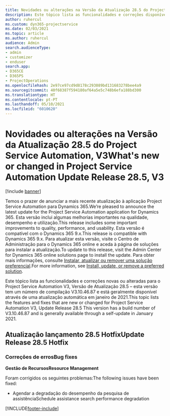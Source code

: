```yaml
---
title: Novidades ou alterações na Versão da Atualização 28.5 do Project Service Automation Hotfix, V3
description: Este tópico lista as funcionalidades e correções disponíveis no Project Service Automation V3, Versão da Atualização 28.5, Hotfix, V3.
author: ruhercul
ms.custom: dyn365-projectservice
ms.date: 02/03/2021
ms.topic: article
ms.author: ruhercul
audience: Admin
search.audienceType:
- admin
- customizer
- enduser
search.app:
- D365CE
- D365PS
- ProjectOperations
ms.openlocfilehash: 2e97ce97cd9d8178c293089bd131683278bee4a9
ms.sourcegitcommit: 40f68387f594180af64a5e5c748b6efa188bd300
ms.translationtype: HT
ms.contentlocale: pt-PT
ms.lasthandoff: 05/10/2021
ms.locfileid: "6010620"
---
```

# <a name="whats-new-or-changed-in-project-service-automation-update-release-285-v3"></a><span data-ttu-id="23139-103">Novidades ou alterações na Versão da Atualização 28.5 do Project Service Automation, V3</span><span class="sxs-lookup"><span data-stu-id="23139-103">What's new or changed in Project Service Automation Update Release 28.5, V3</span></span>

[!include [banner](../includes/psa-now-project-operations.md)]

<span data-ttu-id="23139-104">Temos o prazer de anunciar a mais recente atualização à aplicação Project Service Automation para Dynamics 365.</span><span class="sxs-lookup"><span data-stu-id="23139-104">We’re pleased to announce the latest update for the Project Service Automation application for Dynamics 365.</span></span> <span data-ttu-id="23139-105">Esta versão inclui algumas melhorias importantes na qualidade, desempenho e utilização.</span><span class="sxs-lookup"><span data-stu-id="23139-105">This release includes some important improvements to quality, performance, and usability.</span></span> <span data-ttu-id="23139-106">Esta versão é compatível com o Dynamics 365 9.x.</span><span class="sxs-lookup"><span data-stu-id="23139-106">This release is compatible with Dynamics 365 9.x.</span></span> <span data-ttu-id="23139-107">Para atualizar esta versão, visite o Centro de Administração para o Dynamics 365 online e aceda à página de soluções para instalar a atualização.</span><span class="sxs-lookup"><span data-stu-id="23139-107">To update to this release, visit the Admin Center for Dynamics 365 online solutions page to install the update.</span></span> <span data-ttu-id="23139-108">Para obter mais informações, consulte [Instalar, atualizar ou remover uma solução preferencial](/power-platform/admin/install-remove-preferred-solution).</span><span class="sxs-lookup"><span data-stu-id="23139-108">For more information, see [Install, update, or remove a preferred solution](/power-platform/admin/install-remove-preferred-solution).</span></span>

<span data-ttu-id="23139-109">Este tópico lista as funcionalidades e correções novas ou alteradas para o Project Service Automation V3, Versão de Atualização 28.5 – esta versão tem um número de compilação V3.10.46.87 e está geralmente disponível através de uma atualização automática em janeiro de 2021.</span><span class="sxs-lookup"><span data-stu-id="23139-109">This topic lists the features and fixes that are new or changed for Project Service Automation V3, Update Release 28.5 This version has a build number of V3.10.46.87 and is generally available through a self-update in January 2021.</span></span>

## <a name="update-release-285-hotfix"></a><span data-ttu-id="23139-110">Atualização lançamento 28.5 Hotfix</span><span class="sxs-lookup"><span data-stu-id="23139-110">Update Release 28.5 Hotfix</span></span>

### <a name="bug-fixes"></a><span data-ttu-id="23139-111">Correções de erros</span><span class="sxs-lookup"><span data-stu-id="23139-111">Bug fixes</span></span>

<span data-ttu-id="23139-112">**Gestão de Recursos**</span><span class="sxs-lookup"><span data-stu-id="23139-112">**Resource Management**</span></span>

<span data-ttu-id="23139-113">Foram corrigidos os seguintes problemas:</span><span class="sxs-lookup"><span data-stu-id="23139-113">The following issues have been fixed:</span></span>

- <span data-ttu-id="23139-114">Agendar a degradação do desempenho da pesquisa de assistência</span><span class="sxs-lookup"><span data-stu-id="23139-114">Schedule assistance search performance degradation</span></span>



[!INCLUDE[footer-include](../includes/footer-banner.md)]